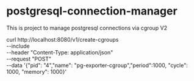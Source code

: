# postgresql-connection-manager
This is project to manage postgresql connections via cgroup V2



curl http://localhost:8080/v1/create-cgroups \
    --include \
    --header "Content-Type: application/json" \
    --request "POST" \
    --data '{"pid": "4","name": "pg-exporter-cgroup","period":1000, "cycle": 1000, "memory": 1000}'